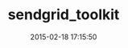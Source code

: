 ---
layout: post
title:  "sendgrid_toolkit"
repo:   "freerobby/sendgrid_toolkit"
date:   2015-02-18 17:15:50
gemurl: http://github.com/freerobby/sendgrid_toolkit
---